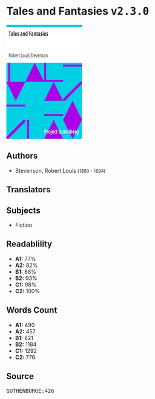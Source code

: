 # Tales and Fantasies <kbd>v2.3.0</kbd>

![](./cover.medium.jpg "")

## Authors


 - Stevenson, Robert Louis <small>(1850 - 1894)</small>

## Translators



## Subjects


 - Fiction

## Readablility


 - **A1:** 77%
 - **A2:** 82%
 - **B1:** 88%
 - **B2:** 93%
 - **C1:** 98%
 - **C2:** 100%

## Words Count


 - **A1:** 490
 - **A2:** 457
 - **B1:** 821
 - **B2:** 1184
 - **C1:** 1292
 - **C2:** 776

## Source


<kbd>GUTHENBURGE:426</kbd>
